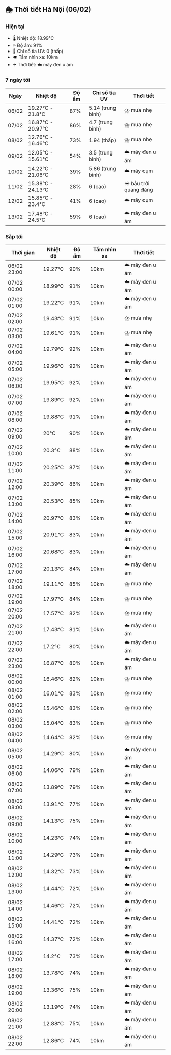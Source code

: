 ## 🌦️ Thời tiết Hà Nội (06/02)

### Hiện tại

- 🌡️ Nhiệt độ: 18.99℃
- 💦 Độ ẩm: 91%
- 🌟 Chỉ số tia UV: 0 (thấp)
- 👁️ Tầm nhìn xa: 10km
- ☂️ Thời tiết: ☁️ mây đen u ám

### 7 ngày tới

| Ngày | Nhiệt độ | Độ ẩm | Chỉ số tia UV | Thời tiết |
| --- | --- | --- | --- | --- |
| 06/02 | 19.27℃ - 21.8℃ | 87% | 5.14 (trung bình) | ⛈️ mưa nhẹ |
| 07/02 | 16.87℃ - 20.97℃ | 86% | 4.7 (trung bình) | ⛈️ mưa nhẹ |
| 08/02 | 12.76℃ - 16.46℃ | 73% | 1.94 (thấp) | ⛈️ mưa nhẹ |
| 09/02 | 12.05℃ - 15.61℃ | 54% | 3.5 (trung bình) | ☁️ mây đen u ám |
| 10/02 | 14.22℃ - 21.06℃ | 39% | 5.86 (trung bình) | ☁️ mây cụm |
| 11/02 | 15.38℃ - 24.13℃ | 28% | 6 (cao) | ☀️ bầu trời quang đãng |
| 12/02 | 15.85℃ - 23.4℃ | 41% | 6 (cao) | ☁️ mây cụm |
| 13/02 | 17.48℃ - 24.5℃ | 59% | 6 (cao) | ☁️ mây đen u ám |

### Sắp tới

| Thời gian | Nhiệt độ | Độ ẩm | Tầm nhìn xa | Thời tiết |
| --- | --- | --- | --- | --- |
| 06/02 23:00 | 19.27℃ | 90% | 10km | ☁️ mây đen u ám |
| 07/02 00:00 | 18.99℃ | 91% | 10km | ☁️ mây đen u ám |
| 07/02 01:00 | 19.22℃ | 91% | 10km | ☁️ mây đen u ám |
| 07/02 02:00 | 19.43℃ | 91% | 10km | ⛈️ mưa nhẹ |
| 07/02 03:00 | 19.61℃ | 91% | 10km | ⛈️ mưa nhẹ |
| 07/02 04:00 | 19.79℃ | 92% | 10km | ☁️ mây đen u ám |
| 07/02 05:00 | 19.96℃ | 92% | 10km | ☁️ mây đen u ám |
| 07/02 06:00 | 19.95℃ | 92% | 10km | ☁️ mây đen u ám |
| 07/02 07:00 | 19.89℃ | 92% | 10km | ☁️ mây đen u ám |
| 07/02 08:00 | 19.88℃ | 91% | 10km | ☁️ mây đen u ám |
| 07/02 09:00 | 20℃ | 90% | 10km | ☁️ mây đen u ám |
| 07/02 10:00 | 20.3℃ | 88% | 10km | ☁️ mây đen u ám |
| 07/02 11:00 | 20.25℃ | 87% | 10km | ☁️ mây đen u ám |
| 07/02 12:00 | 20.39℃ | 86% | 10km | ☁️ mây đen u ám |
| 07/02 13:00 | 20.53℃ | 85% | 10km | ☁️ mây đen u ám |
| 07/02 14:00 | 20.97℃ | 83% | 10km | ☁️ mây đen u ám |
| 07/02 15:00 | 20.91℃ | 83% | 10km | ☁️ mây đen u ám |
| 07/02 16:00 | 20.68℃ | 83% | 10km | ☁️ mây đen u ám |
| 07/02 17:00 | 20.13℃ | 84% | 10km | ☁️ mây đen u ám |
| 07/02 18:00 | 19.11℃ | 85% | 10km | ⛈️ mưa nhẹ |
| 07/02 19:00 | 17.97℃ | 84% | 10km | ⛈️ mưa nhẹ |
| 07/02 20:00 | 17.57℃ | 82% | 10km | ⛈️ mưa nhẹ |
| 07/02 21:00 | 17.43℃ | 81% | 10km | ☁️ mây đen u ám |
| 07/02 22:00 | 17.2℃ | 80% | 10km | ☁️ mây đen u ám |
| 07/02 23:00 | 16.87℃ | 80% | 10km | ☁️ mây đen u ám |
| 08/02 00:00 | 16.46℃ | 82% | 10km | ⛈️ mưa nhẹ |
| 08/02 01:00 | 16.01℃ | 83% | 10km | ⛈️ mưa nhẹ |
| 08/02 02:00 | 15.46℃ | 83% | 10km | ⛈️ mưa nhẹ |
| 08/02 03:00 | 15.04℃ | 83% | 10km | ⛈️ mưa nhẹ |
| 08/02 04:00 | 14.64℃ | 82% | 10km | ⛈️ mưa nhẹ |
| 08/02 05:00 | 14.29℃ | 80% | 10km | ☁️ mây đen u ám |
| 08/02 06:00 | 14.06℃ | 79% | 10km | ☁️ mây đen u ám |
| 08/02 07:00 | 13.89℃ | 79% | 10km | ☁️ mây đen u ám |
| 08/02 08:00 | 13.91℃ | 77% | 10km | ☁️ mây đen u ám |
| 08/02 09:00 | 14.13℃ | 75% | 10km | ☁️ mây đen u ám |
| 08/02 10:00 | 14.23℃ | 74% | 10km | ☁️ mây đen u ám |
| 08/02 11:00 | 14.29℃ | 73% | 10km | ☁️ mây đen u ám |
| 08/02 12:00 | 14.32℃ | 73% | 10km | ☁️ mây đen u ám |
| 08/02 13:00 | 14.44℃ | 72% | 10km | ☁️ mây đen u ám |
| 08/02 14:00 | 14.46℃ | 72% | 10km | ☁️ mây đen u ám |
| 08/02 15:00 | 14.41℃ | 72% | 10km | ☁️ mây đen u ám |
| 08/02 16:00 | 14.37℃ | 72% | 10km | ☁️ mây đen u ám |
| 08/02 17:00 | 14.2℃ | 73% | 10km | ☁️ mây đen u ám |
| 08/02 18:00 | 13.78℃ | 74% | 10km | ☁️ mây đen u ám |
| 08/02 19:00 | 13.36℃ | 75% | 10km | ☁️ mây đen u ám |
| 08/02 20:00 | 13.19℃ | 74% | 10km | ☁️ mây đen u ám |
| 08/02 21:00 | 12.88℃ | 75% | 10km | ☁️ mây đen u ám |
| 08/02 22:00 | 12.86℃ | 74% | 10km | ☁️ mây đen u ám |
